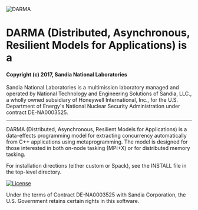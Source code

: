 ![DARMA](https://github.com/darma-tasking/darma-frontend/blob/devel/logo.png)

# DARMA (Distributed, Asynchronous, Resilient Models for Applications) is a

#### Copyright (c) 2017, Sandia National Laboratories
Sandia National Laboratories is a multimission laboratory managed and operated
by National Technology and Engineering Solutions of Sandia, LLC., a wholly 
owned subsidiary of Honeywell International, Inc., for the U.S. Department of 
Energy's National Nuclear Security Administration under contract DE-NA0003525.

---

DARMA (Distributed, Asynchronous, Resilient Models for Applications) is a
data-effects programming model for extracting concurrency automatically
from C++ applications using metaprogramming. The model is designed for those
interested in both on-node tasking (MPI+X) or for distributed memory tasking.

For installation directions (either custom or Spack), see the
INSTALL file in the top-level directory.

[![License](https://img.shields.io/badge/License-BSD%203--Clause-blue.svg)](https://opensource.org/licenses/BSD-3-Clause)

Under the terms of Contract DE-NA0003525 with Sandia Corporation, 
the U.S. Government retains certain rights in this software.

